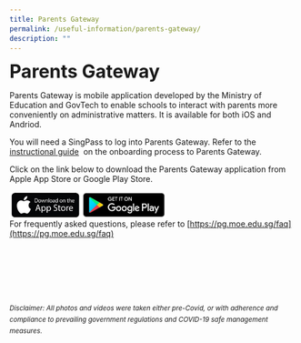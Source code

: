 ```yaml
---
title: Parents Gateway
permalink: /useful-information/parents-gateway/
description: ""
---
```

<b><font size="6">Parents Gateway</font></b>

Parents Gateway is mobile application developed by the Ministry of Education and GovTech to enable schools to interact with parents more conveniently on administrative matters. It is available for both iOS and Andriod.  
  
You will need a SingPass to log into Parents Gateway. Refer to the&nbsp; [instructional guide](/files/Forms%20and%20Guides/Useful%20Information%20-%20Instructions%20for%20onboarding%20Parents%20Gateway.pdf) &nbsp;on the onboarding process to Parents Gateway.  
  
Click on the link below to download the Parents Gateway application from Apple App Store or Google Play Store.  
 
<p>
<a href="https://apps.apple.com/sg/app/parents-gateway/id1267198708">
<img src="/images/Useful%20Information/2%20Useful%20Information%20-%20Parents%20Gateway%20App%20Store%2001.jpg" style="width:25%" align="left">
</a>
</p>

<p>
<a href="https://play.google.com/store/apps/details?id=com.moe.pgp">
<img src="/images/Useful%20Information/2%20Useful%20Information%20-%20Parents%20Gateway%20Google%20Play%2001.jpg" style="width:30%" align="left">
</a>
</p>


<br> <br>
  
  
For frequently asked questions, please refer to&nbsp;[https://pg.moe.edu.sg/faq](https://pg.moe.edu.sg/faq)


<br><br><br><br><br><br>
<sup>_Disclaimer: All photos and videos were taken either pre-Covid, or with adherence and compliance to prevailing government regulations and COVID-19 safe management measures._</sup>